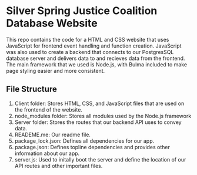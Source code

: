 # Silver Spring Justice Coalition Database Website

This repo contains the code for a HTML and CSS website that uses JavaScript for frontend event handling and function creation. JavaScript was also used to create a backend that connects to our PostgresSQL database server and delivers data to and recieves data from the frontend. The main framework that we used is Node.js, with Bulma included to make page styling easier and more consistent.

## File Structure
1. Client folder: Stores HTML, CSS, and JavaScript files that are used on the frontend of the website.
2. node_modules folder: Stores all modules used by the Node.js framework
3. Server folder: Stores the routes that our backend API uses to convey data.
4. READEME.me: Our readme file.
5. package_lock.json: Defines all dependencies for our app.
6. package.json: Defines topline dependencies and provides other information about our app.
7. server.js: Used to initally boot the server and define the location of our API routes and other important files.
